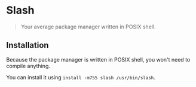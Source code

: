 # Slash
> Your average package manager written in POSIX shell.

## Installation
Because the package manager is written in POSIX shell, you won't need to compile anything.

You can install it using `install -m755 slash /usr/bin/slash`.
